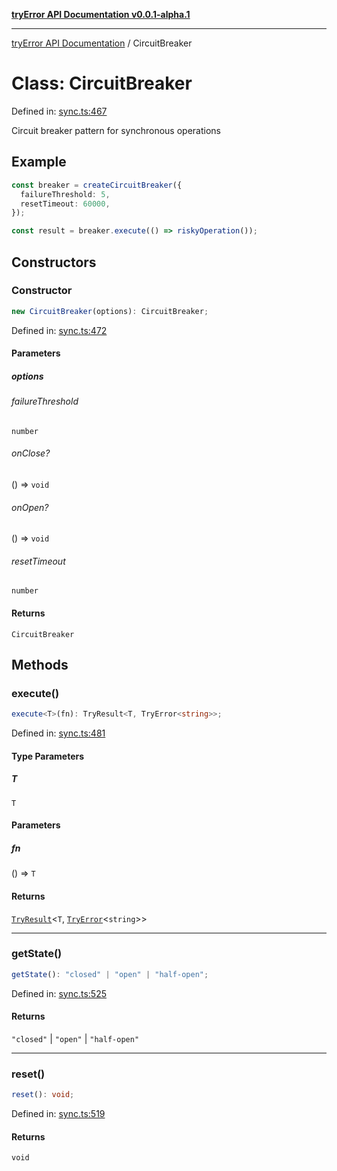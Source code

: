 [**tryError API Documentation v0.0.1-alpha.1**](../index.md)

---

[tryError API Documentation](../index.md) / CircuitBreaker

# Class: CircuitBreaker

Defined in: [sync.ts:467](https://github.com/oconnorjohnson/try-error/blob/e3ae0308069a4fba073f4543d527ad76373db795/src/sync.ts#L467)

Circuit breaker pattern for synchronous operations

## Example

```typescript
const breaker = createCircuitBreaker({
  failureThreshold: 5,
  resetTimeout: 60000,
});

const result = breaker.execute(() => riskyOperation());
```

## Constructors

### Constructor

```ts
new CircuitBreaker(options): CircuitBreaker;
```

Defined in: [sync.ts:472](https://github.com/oconnorjohnson/try-error/blob/e3ae0308069a4fba073f4543d527ad76373db795/src/sync.ts#L472)

#### Parameters

##### options

###### failureThreshold

`number`

###### onClose?

() => `void`

###### onOpen?

() => `void`

###### resetTimeout

`number`

#### Returns

`CircuitBreaker`

## Methods

### execute()

```ts
execute<T>(fn): TryResult<T, TryError<string>>;
```

Defined in: [sync.ts:481](https://github.com/oconnorjohnson/try-error/blob/e3ae0308069a4fba073f4543d527ad76373db795/src/sync.ts#L481)

#### Type Parameters

##### T

`T`

#### Parameters

##### fn

() => `T`

#### Returns

[`TryResult`](../type-aliases/TryResult.md)\<`T`, [`TryError`](../interfaces/TryError.md)\<`string`\>\>

---

### getState()

```ts
getState(): "closed" | "open" | "half-open";
```

Defined in: [sync.ts:525](https://github.com/oconnorjohnson/try-error/blob/e3ae0308069a4fba073f4543d527ad76373db795/src/sync.ts#L525)

#### Returns

`"closed"` \| `"open"` \| `"half-open"`

---

### reset()

```ts
reset(): void;
```

Defined in: [sync.ts:519](https://github.com/oconnorjohnson/try-error/blob/e3ae0308069a4fba073f4543d527ad76373db795/src/sync.ts#L519)

#### Returns

`void`

